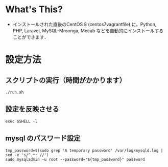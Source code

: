 # What's This?
- インストールされた直後のCentOS 8 (centos7vagrantfile) に，Python, PHP, Laravel, MySQL-Mroonga, Mecab などを自動的にインストールすることができます．

# 設定方法

## スクリプトの実行（時間がかかります）
~~~
./run.sh
~~~

## 設定を反映させる
~~~
exec $SHELL -l
~~~

## mysql のパスワード設定

~~~
tmp_password=$(sudo grep 'A temporary password' /var/log/mysqld.log | sed -e 's/^.*: //')
sudo mysqladmin -u root --password="${tmp_password}" password
~~~
